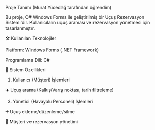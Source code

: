 Proje Tanımı (Murat Yücedağ tarafından öğrendim)

Bu proje, C# Windows Forms ile geliştirilmiş bir Uçuş Rezervasyon Sistemi'dir. Kullanıcıların uçuş araması ve rezervasyon yönetmesi için tasarlanmıştır.

🛠 Kullanılan Teknolojiler

Platform: Windows Forms (.NET Framework)

Programlama Dili: C#

🎯 Sistem Özellikleri

1. Kullanıcı (Müşteri) İşlemleri
   
✈️ Uçuş arama (Kalkış/Varış noktası, tarih filtreleme)

3. Yönetici (Havayolu Personeli) İşlemleri

➕ Uçuş ekleme/düzenleme/silme

👥 Müşteri ve rezervasyon yönetimi
